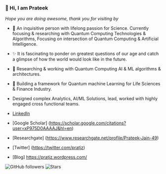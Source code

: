 ### 👋 Hi, I am Prateek

*Hope you are doing awesome, thank you for visiting by*

- 👀 An inquisitive person with lifelong passion for Science. Currently focusing & researching with Quantum Computing Technologies & Algorithms, Focusing on intersection of Quantum Computing & Artificial Intelligence. 
- ✨ It is fascinating to ponder on greatest questions of our age and catch a glimpse of how the world would look like in the future.
- 📝 Researching & working with Quantum Computing AI & ML algorithms & architectures.
- 🔭 Building a framework for Quantum machine Learning for Life Sciences & Finance Industry.
- Designed complex Analytics, AI/ML Solutions, lead, worked with highly engaged cross functional teams.

- [LinkedIn](https://www.linkedin.com/in/pratjz/)
- [Google Scholar] (https://scholar.google.com/citations?user=xP975D0AAAAJ&hl=en)
- [Researchgate] (https://www.researchgate.net/profile/Prateek-Jain-49)
- [Twitter] (https://twitter.com/pratjz)
- [Blog] https://pratjz.wordpress.com/

<!--
[![Linkedin Follow](https://img.shields.io/badge/LinkedIn-blue?style=flat&logo=linkedin&labelColor=blue)](https://www.linkedin.com/in/pratjz/)
[![Twitter Follow](https://img.shields.io/badge/Twitter-%231DA1F2.svg?flat&logo=Twitter&logoColor=white)](https://twitter.com/pratjz)
[![WordPress](https://img.shields.io/badge/WordPress-%23117AC9.svg?style=flat&logo=WordPress&logoColor=white)](https://pratjz.wordpress.com/)  
-->

![GitHub followers](https://img.shields.io/github/followers/pratjz?style=social)
![Stars](https://img.shields.io/github/stars/pratjz?style=social)
